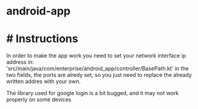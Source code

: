 # android-app

# # Instructions

In order to make the app work you need to set your network interface ip address in: 'src/main/java/com/enterprise/android_app/controller/BasePath.kt'  in the two fields,
the ports are alredy set, so you just need to replace the already written addres with your own.

The library used for google login is a bit bugged, and it may not work properly on some devices
